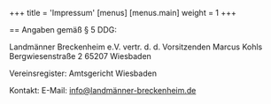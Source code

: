 +++
title = 'Impressum'
[menus]
[menus.main]
weight = 1
+++

== Angaben gemäß § 5 DDG:

Landmänner Breckenheim e.V.
vertr. d. d. Vorsitzenden Marcus Kohls
Bergwiesenstraße 2
65207 Wiesbaden

Vereinsregister:
Amtsgericht Wiesbaden

Kontakt:
E-Mail: info@landmänner-breckenheim.de
